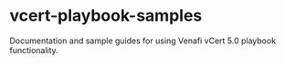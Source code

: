 # vcert-playbook-samples
Documentation and sample guides for using Venafi vCert 5.0 playbook functionality.
